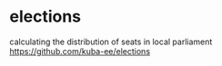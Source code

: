 # elections
calculating the distribution of seats in local parliament
https://github.com/kuba-ee/elections
